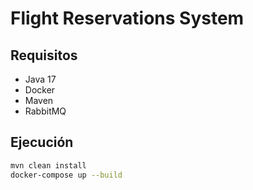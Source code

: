 # Flight Reservations System

## Requisitos
- Java 17
- Docker
- Maven
- RabbitMQ

## Ejecución
```bash
mvn clean install
docker-compose up --build